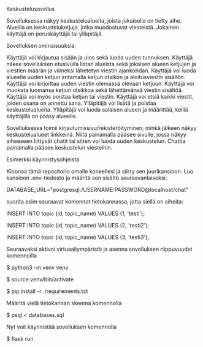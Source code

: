 Keskustelusovellus

Sovelluksessa näkyy keskustelualueita, joista jokaisella on tietty aihe. Alueilla on keskusteluketjuja, jotka muodostuvat viesteistä. Jokainen käyttäjä on peruskäyttäjä tai ylläpitäjä.

Sovelluksen ominaisuuksia:

Käyttäjä voi kirjautua sisään ja ulos sekä luoda uuden tunnuksen.
Käyttäjä näkee sovelluksen etusivulla listan alueista sekä jokaisen alueen ketjujen ja viestien määrän ja viimeksi lähetetyn viestin ajankohdan.
Käyttäjä voi luoda alueelle uuden ketjun antamalla ketjun otsikon ja aloitusviestin sisällön.
Käyttäjä voi kirjoittaa uuden viestin olemassa olevaan ketjuun.
Käyttäjä voi muokata luomansa ketjun otsikkoa sekä lähettämänsä viestin sisältöä. Käyttäjä voi myös poistaa ketjun tai viestin.
Käyttäjä voi etsiä kaikki viestit, joiden osana on annettu sana.
Ylläpitäjä voi lisätä ja poistaa keskustelualueita.
Ylläpitäjä voi luoda salaisen alueen ja määrittää, keillä käyttäjillä on pääsy alueelle.


Sovelluksessa toimii kirjautumissivu/rekisteröityminen, minkä jälkeen näkyy keskustelualueet linkkeinä. Niitä painamalla pääsee sivulle, jossa näkyy aiheeseen liittyvät chatit tai sitten voi luoda uuden keskustelun. Chattia painamalla pääsee keskustelun viesteihin.


Esimerkki käynnistysohjeista

Kloonaa tämä repositorio omalle koneellesi ja siirry sen juurikansioon. Luo kansioon .env-tiedosto ja määritä sen sisältö seuraavanlaiseksi:

DATABASE_URL="postgresql:/USERNAME:PASSWORD@localhost/chat"

suorita esim seuraavat komennot tietokannassa, jotta siellä on aiheita:

INSERT INTO topic (id, topic_name) VALUES (1, 'testi');

INSERT INTO topic (id, topic_name) VALUES (2, 'testi2');

INSERT INTO topic (id, topic_name) VALUES (3, 'testi3');


Seuraavaksi aktivoi virtuaaliympäristö ja asenna sovelluksen riippuvuudet komennoilla

$ python3 -m venv venv

$ source venv/bin/activate

$ pip install -r ./requirements.txt

Määritä vielä tietokannan skeema komennolla

$ psql < databases.sql

Nyt voit käynnistää sovelluksen komennolla

$ flask run

